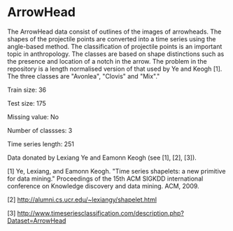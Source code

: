 # ArrowHead

The ArrowHead data consist of outlines of the images of arrowheads. The shapes of the projectile points are converted into a time series using the angle-based method. The classification of projectile points is an important topic in anthropology. The classes are based on shape distinctions such as the presence and location of a notch in the arrow. The problem in the repository is a length normalised version of that used by Ye and Keogh [1]. The three classes are "Avonlea", "Clovis" and "Mix"."

Train size: 36

Test size: 175

Missing value: No

Number of classses: 3

Time series length: 251

Data donated by Lexiang Ye and Eamonn Keogh (see [1], [2], [3]).

[1] Ye, Lexiang, and Eamonn Keogh. "Time series shapelets: a new primitive for data mining." Proceedings of the 15th ACM SIGKDD international conference on Knowledge discovery and data mining. ACM, 2009.

[2] http://alumni.cs.ucr.edu/~lexiangy/shapelet.html

[3] http://www.timeseriesclassification.com/description.php?Dataset=ArrowHead